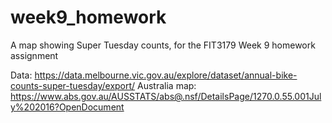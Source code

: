 # week9_homework
A map showing Super Tuesday counts, for the FIT3179 Week 9 homework assignment

Data: https://data.melbourne.vic.gov.au/explore/dataset/annual-bike-counts-super-tuesday/export/ 
Australia map: https://www.abs.gov.au/AUSSTATS/abs@.nsf/DetailsPage/1270.0.55.001July%202016?OpenDocument 